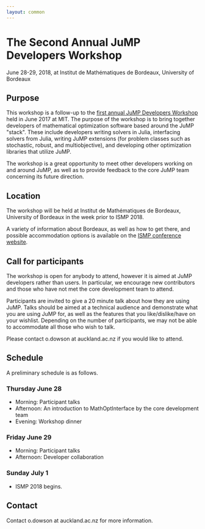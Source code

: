 ```yaml
---
layout: common
---
```


# The Second Annual JuMP Developers Workshop

June 28-29, 2018, at Institut de Mathématiques de Bordeaux, University of Bordeaux

## Purpose

This workshop is a follow-up to the [first annual JuMP Developers Workshop](http://www.juliaopt.org/developersmeetup/) held in June 2017 at MIT. The purpose of the workshop is to bring together developers of mathematical optimization software based around the JuMP "stack". These include developers writing solvers in Julia, interfacing solvers from Julia, writing JuMP extensions (for problem classes such as stochastic, robust, and multiobjective), and developing other optimization libraries that utilize JuMP.

The workshop is a great opportunity to meet other developers working on and around JuMP, as well as to provide feedback to the core JuMP team concerning its future direction.

## Location

The workshop will be held at Institut de Mathématiques de Bordeaux, University of Bordeaux in the week prior to ISMP 2018.

A variety of information about Bordeaux, as well as how to get there, and possible accommodation options is available on the [ISMP conference website](https://ismp2018.sciencesconf.org).

## Call for participants

The workshop is open for anybody to attend, however it is aimed at JuMP developers rather than users. In particular, we encourage new contributors and those who have not met the core development team to attend.

Participants are invited to give a 20 minute talk about how they are using JuMP. Talks should be aimed at a technical audience and demonstrate what you are using JuMP for, as well as the features that you like/dislike/have on your wishlist. Depending on the number of participants, we may not be able to accommodate all those who wish to talk.

Please contact o.dowson at auckland.ac.nz if you would like to attend.

## Schedule

A preliminary schedule is as follows.

### Thursday June 28

 - Morning: Participant talks
 - Afternoon: An introduction to MathOptInterface by the core development team
 - Evening: Workshop dinner
 
### Friday June 29 

 - Morning: Participant talks
 - Afternoon: Developer collaboration

### Sunday July 1

 - ISMP 2018 begins. 
 
## Contact

Contact o.dowson at auckland.ac.nz for more information.

